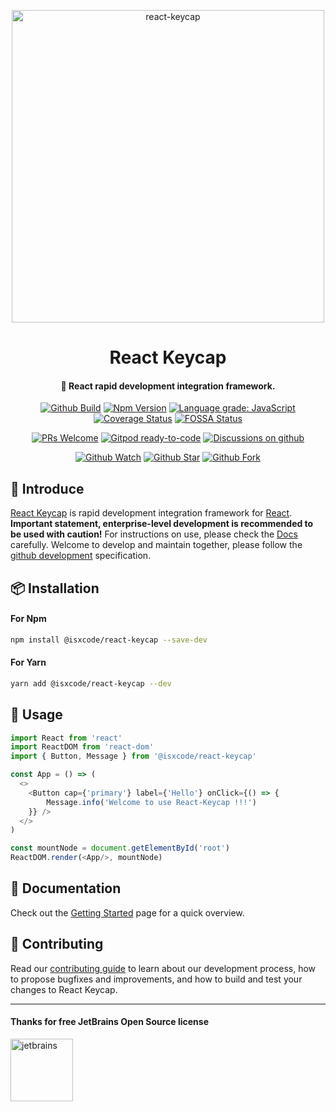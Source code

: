 <p align="center">
  <a href="https://github.com/isxcode/react-keycap" style="border-bottom: none !important;">
    <img src="https://gitee.com/isxcode/blogs-galaxy-images/raw/master/keycap/keycap.png" alt="react-keycap" width="500">
  </a>
</p>

<h1 align="center">
    React Keycap
</h1>

<h4 align="center">
    🧙 React rapid development integration framework.
</h4>

<div align="center" class="badge">

[![Github Build](https://github.com/isxcode/react-keycap/workflows/build/badge.svg?branch=latest)](https://github.com/isxcode/react-keycap/actions?query=workflow%3A%22build%22)
[![Npm Version](https://img.shields.io/npm/v/@isxcode/react-keycap)](https://www.npmjs.com/package/@isxcode/react-keycap)
[![Language grade: JavaScript](https://img.shields.io/lgtm/grade/javascript/g/isxcode/react-keycap.svg?logo=lgtm&logoWidth=18)](https://lgtm.com/projects/g/isxcode/react-keycap/context:javascript)
[![Coverage Status](https://coveralls.io/repos/github/isxcode/react-keycap/badge.svg?branch=latest)](https://coveralls.io/github/isxcode/react-keycap?branch=latest)
[![FOSSA Status](https://app.fossa.com/api/projects/git%2Bgithub.com%2Fisxcode%2Freact-keycap.svg?type=shield)](https://app.fossa.com/projects/git%2Bgithub.com%2Fisxcode%2Freact-keycap?ref=badge_shield)

</div>

<div align="center" class="badge">

[![PRs Welcome](https://img.shields.io/badge/PRs-welcome-brightgreen.svg)](https://github.com/isxcode/react-keycap/blob/latest/CONTRIBUTING.md)
[![Gitpod ready-to-code](https://img.shields.io/badge/Gitpod-ready--to--code-blue?logo=gitpod)](https://gitpod.io/#https://github.com/isxcode/react-keycap)
[![Discussions on github](https://img.shields.io/badge/Discussions-on%20github-blueviolet)](https://github.com/isxcode/spring-oxygen/discussions)

</div>

<div align="center" class="badge">

[![Github Watch](https://img.shields.io/github/watchers/isxcode/react-keycap?style=social)](https://github.com/isxcode/react-keycap/watchers)
[![Github Star](https://img.shields.io/github/stars/isxcode/react-keycap?style=social)](https://github.com/isxcode/react-keycap/stargazers)
[![Github Fork](https://img.shields.io/github/forks/isxcode/react-keycap?style=social)](https://github.com/isxcode/react-keycap/network/members)

</div>

## 🐣 Introduce

[React Keycap](https://github.com/isxcode/react-keycap) is rapid development integration framework for [React](https://reactjs.org/).
**Important statement, enterprise-level development is recommended to be used with caution!**
For instructions on use, please check the [Docs](https://react-keycap.isxcode.com) carefully.
Welcome to develop and maintain together, please follow the [github development](https://github.com/isxcode/react-keycap/blob/latest/CONTRIBUTING.md) specification.

## 📦 Installation

#### For Npm

```bash
npm install @isxcode/react-keycap --save-dev
```

#### For Yarn

```bash
yarn add @isxcode/react-keycap --dev
```

## 🔨 Usage

```javascript
import React from 'react'
import ReactDOM from 'react-dom'
import { Button, Message } from '@isxcode/react-keycap'

const App = () => (
  <>
    <Button cap={'primary'} label={'Hello'} onClick={() => {
        Message.info('Welcome to use React-Keycap !!!')
    }} />
  </>
)

const mountNode = document.getElementById('root')
ReactDOM.render(<App/>, mountNode)
```

## 📒 Documentation

Check out the [Getting Started](https://react-keycap.isxcode.com) page for a quick overview.

##  👏 Contributing

Read our [contributing guide](https://github.com/isxcode/react-keycap/blob/latest/CONTRIBUTING.md) to learn about our development process, how to propose bugfixes and improvements, and how to build and test your changes to React Keycap.

***

#### Thanks for free JetBrains Open Source license

<a href="https://www.jetbrains.com/?from=react-keycap" target="_blank" style="border-bottom: none !important;">
    <img src="https://gitee.com/isxcode/blogs-galaxy-images/raw/master/jetbrains/jetbrains-3.png" height="100" alt="jetbrains"/>
</a>